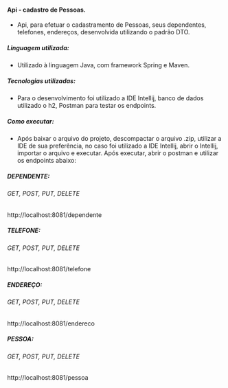 #### Api - cadastro de Pessoas.

- Api, para efetuar o cadastramento de Pessoas, seus dependentes, telefones, endereços, desenvolvida utilizando o padrão DTO.
##### Linguagem utilizada:
- Utilizado à linguagem Java, com framework Spring e Maven.

##### Tecnologias utilizadas:
- Para o desenvolvimento foi utilizado a IDE Intellij, banco de dados utilizado o h2, Postman para testar os endpoints.
#####  Como executar:
- Após baixar o arquivo do projeto, descompactar o arquivo .zip, utilizar a IDE de sua preferência, no caso foi utilizado a IDE Intellij, abrir o Intellij, importar o arquivo e executar. Após executar, abrir o postman e utilizar os endpoints abaixo:

##### DEPENDENTE:
###### GET, POST, PUT, DELETE 
http://localhost:8081/dependente

##### TELEFONE:
###### GET, POST, PUT, DELETE
http://localhost:8081/telefone

##### ENDEREÇO:
###### GET, POST, PUT, DELETE
http://localhost:8081/endereco

##### PESSOA:
###### GET, POST, PUT, DELETE 
http://localhost:8081/pessoa





